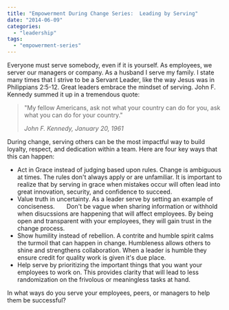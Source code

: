 ```yaml
---
title: "Empowerment During Change Series:  Leading by Serving"
date: "2014-06-09"
categories: 
  - "leadership"
tags: 
  - "empowerment-series"
---
```


Everyone must serve somebody, even if it is yourself. As employees, we server our managers or company. As a husband I serve my family. I state many times that I strive to be a Servant Leader, like the way Jesus was in Philippians 2:5-12. Great leaders embrace the mindset of serving. John F. Kennedy summed it up in a tremendous quote:

> "My fellow Americans, ask not what your country can do for you, ask what you can do for your country."
> 
> _John F. Kennedy, January 20, 1961_

During change, serving others can be the most impactful way to build loyalty, respect, and dedication within a team. Here are four key ways that this can happen:

- Act in Grace instead of judging based upon rules. Change is ambiguous at times. The rules don't always apply or are unfamiliar. It is important to realize that by serving in grace when mistakes occur will often lead into great innovation, security, and confidence to succeed.
- Value truth in uncertainty. As a leader serve by setting an example of conciseness.       Don't be vague when sharing information or withhold when disucssions are happening that will affect employees. By being open and transparent with your employees, they will gain trust in the change process.
- Show humility instead of rebellion. A contrite and humble spirit calms the turmoil that can happen in change. Humbleness allows others to shine and strengthens collaboration. When a leader is humble they ensure credit for quality work is given it's due place.
- Help serve by prioritizing the important things that you want your employees to work on. This provides clarity that will lead to less randomization on the frivolous or meaningless tasks at hand.

In what ways do you serve your employees, peers, or managers to help them be successful?
